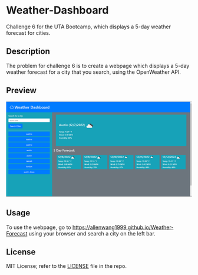 # Weather-Dashboard
Challenge 6 for the UTA Bootcamp, which displays a 5-day weather forecast for cities.

## Description
The problem for challenge 6 is to create a webpage which displays a 5-day weather forecast for a city that you search, using the OpenWeather API.

## Preview
![Challenge 6 Preview](./Assets/06-preview.png)

## Usage
To use the webpage, go to https://allenwang1999.github.io/Weather-Forecast using your browser and search a city on the left bar.

## License
MIT License; refer to the <a href="LICENSE">LICENSE</a> file in the repo.